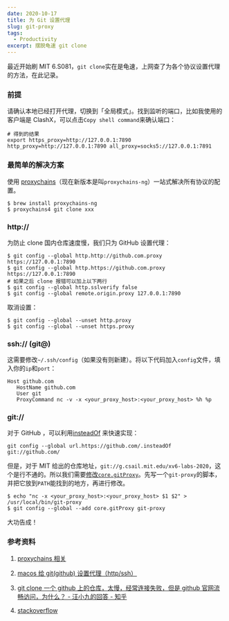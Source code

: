 ```yaml
---
date: 2020-10-17
title: 为 Git 设置代理
slug: git-proxy
tags:
  - Productivity
excerpt: 摆脱龟速 git clone
---
```


最近开始刷 MIT 6.S081，`git clone`实在是龟速，上网查了为各个协议设置代理的方法，在此记录。

### 前提

请确认本地已经打开代理，切换到「全局模式」。找到监听的端口，比如我使用的客户端是 ClashX，可以点击`Copy shell command`来确认端口：

```shell
# 得到的结果
export https_proxy=http://127.0.0.1:7890 http_proxy=http://127.0.0.1:7890 all_proxy=socks5://127.0.0.1:7891
```

### 最简单的解决方案

使用 [proxychains](https://github.com/rofl0r/proxychains-ng)（现在新版本是叫`proxychains-ng`）一站式解决所有协议的配置。

```shell
$ brew install proxychains-ng
$ proxychains4 git clone xxx
```

### http://

为防止 clone 国内仓库速度慢，我们只为 GitHub 设置代理：

```shell
$ git config --global http.http://github.com.proxy https://127.0.0.1:7890
$ git config --global http.https://github.com.proxy https://127.0.0.1:7890
# 如果之后 clone 报错可以加上以下两行
$ git config --global http.sslverify false
$ git config --global remote.origin.proxy 127.0.0.1:7890
```

取消设置：

```shell
$ git config --global --unset http.proxy
$ git config --global --unset https.proxy
```

### ssh:// (git@)

这需要修改`~/.ssh/config`（如果没有则新建）。将以下代码加入`config`文件，填入你的`ip`和`port`：

```
Host github.com
   HostName github.com
   User git
   ProxyCommand nc -v -x <your_proxy_host>:<your_proxy_host> %h %p
```

### git://

对于 GitHub ，可以利用[insteadOf](https://stackoverflow.com/a/12752300/9407207) 来快速实现：

```
git config --global url.https://github.com/.insteadOf git://github.com/
```

但是，对于 MIT 给出的仓库地址，`git://g.csail.mit.edu/xv6-labs-2020`，这个是行不通的。所以我们需要[修改`core.gitProxy`](https://stackoverflow.com/a/32512014/9407207)。先写一个`git-proxy`的脚本，并把它放到`PATH`能找到的地方，再进行修改。

```shell
$ echo "nc -x <your_proxy_host>:<your_proxy_host> $1 $2" > /usr/local/bin/git-proxy
$ git config --global --add core.gitProxy git-proxy
```

大功告成！

### 参考资料

1. [proxychains 相关](https://segmentfault.com/q/1010000000118837)

2. [macos 给 git(github) 设置代理（http/ssh）](https://gist.github.com/chuyik/02d0d37a49edc162546441092efae6a1)

3. [git clone 一个 github 上的仓库，太慢，经常连接失败，但是 github 官网流畅访问，为什么？ - 汪小九的回答 - 知乎](https://www.zhihu.com/question/27159393/answer/141047266)

4. [stackoverflow](https://stackoverflow.com/questions/5860888/git-through-proxy)
